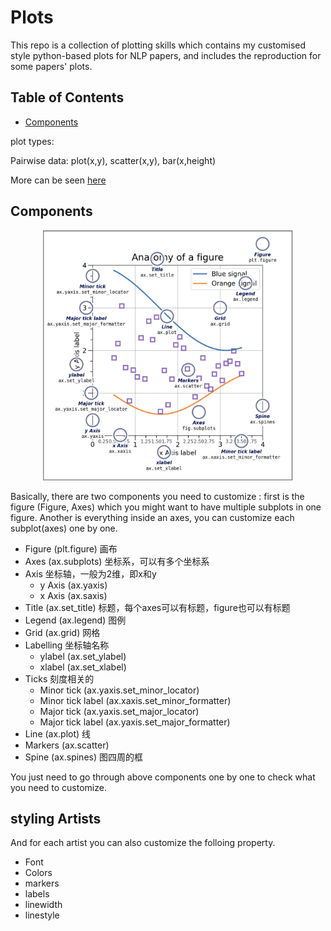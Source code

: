 # Plots
This repo is a collection of plotting skills which contains my customised style python-based plots for NLP papers, and includes the reproduction for some papers' plots.


## Table of Contents
- [Components](#components)

plot types:

Pairwise data: plot(x,y), scatter(x,y), bar(x,height)

More can be seen [here](https://matplotlib.org/stable/plot_types/index.html#plot-types)

## Components
<div align="center">
<img width="400" height="400" src="./assets/overview.png" />
</div>

Basically, there are two components you need to customize : first is the figure (Figure, Axes) which you might want to have multiple subplots in one figure. Another is everything inside an axes, you can customize each subplot(axes) one by one.
- Figure (plt.figure) 画布
- Axes (ax.subplots) 坐标系，可以有多个坐标系
- Axis 坐标轴，一般为2维，即x和y
    - y Axis (ax.yaxis)
    - x Axis (ax.saxis)
- Title  (ax.set_title) 标题，每个axes可以有标题，figure也可以有标题
- Legend (ax.legend) 图例
- Grid  (ax.grid) 网格
- Labelling 坐标轴名称
    - ylabel (ax.set_ylabel)
    - xlabel (ax.set_xlabel)
- Ticks 刻度相关的
    - Minor tick (ax.yaxis.set_minor_locator)
    - Minor tick label (ax.xaxis.set_minor_formatter)
    - Major tick (ax.yaxis.set_major_locator)
    - Major tick label (ax.yaxis.set_major_formatter)
- Line  (ax.plot) 线
- Markers (ax.scatter) 
- Spine (ax.spines) 图四周的框

You just need to go through above components one by one to check what you need to customize.
## styling Artists
And for each artist you can also customize the folloing property.
- Font
- Colors
- markers
- labels
- linewidth
- linestyle


